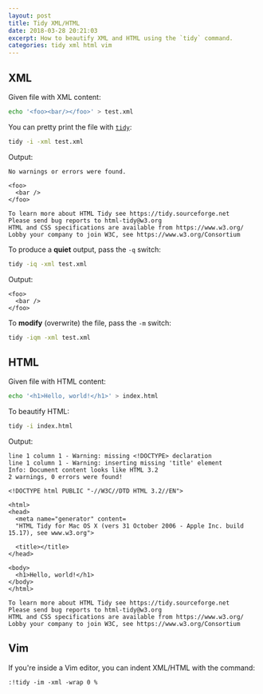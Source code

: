 ```yaml
---
layout: post
title: Tidy XML/HTML
date: 2018-03-28 20:21:03
excerpt: How to beautify XML and HTML using the `tidy` command.
categories: tidy xml html vim
---
```


## XML

Given file with XML content:

```sh
echo '<foo><bar/></foo>' > test.xml
```

You can pretty print the file with [`tidy`](https://tidy.sourceforge.net/):

```sh
tidy -i -xml test.xml
```

Output:

```
No warnings or errors were found.

<foo>
  <bar />
</foo>

To learn more about HTML Tidy see https://tidy.sourceforge.net
Please send bug reports to html-tidy@w3.org
HTML and CSS specifications are available from https://www.w3.org/
Lobby your company to join W3C, see https://www.w3.org/Consortium
```

To produce a **quiet** output, pass the `-q` switch:

```sh
tidy -iq -xml test.xml
```

Output:

```
<foo>
  <bar />
</foo>
```

To **modify** (overwrite) the file, pass the `-m` switch:

```sh
tidy -iqm -xml test.xml
```

## HTML

Given file with HTML content:

```sh
echo '<h1>Hello, world!</h1>' > index.html
```

To beautify HTML:

```sh
tidy -i index.html
```

Output:

```
line 1 column 1 - Warning: missing <!DOCTYPE> declaration
line 1 column 1 - Warning: inserting missing 'title' element
Info: Document content looks like HTML 3.2
2 warnings, 0 errors were found!

<!DOCTYPE html PUBLIC "-//W3C//DTD HTML 3.2//EN">

<html>
<head>
  <meta name="generator" content=
  "HTML Tidy for Mac OS X (vers 31 October 2006 - Apple Inc. build 15.17), see www.w3.org">

  <title></title>
</head>

<body>
  <h1>Hello, world!</h1>
</body>
</html>

To learn more about HTML Tidy see https://tidy.sourceforge.net
Please send bug reports to html-tidy@w3.org
HTML and CSS specifications are available from https://www.w3.org/
Lobby your company to join W3C, see https://www.w3.org/Consortium
```

## Vim

If you're inside a Vim editor, you can indent XML/HTML with the command:

```vim
:!tidy -im -xml -wrap 0 %
```
